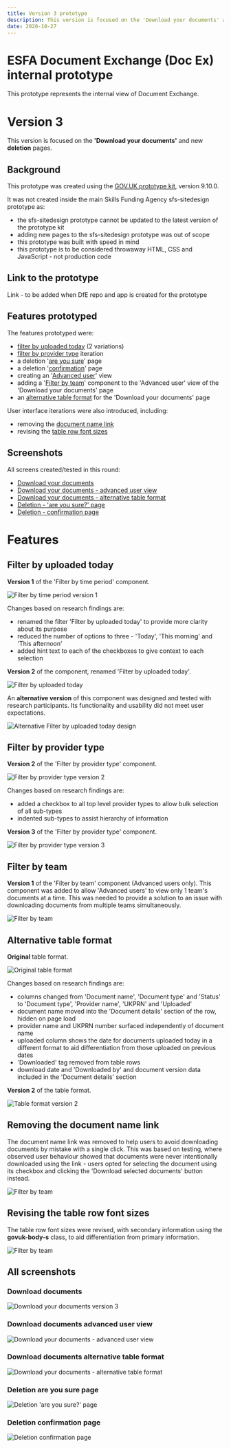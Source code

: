 ```yaml
---
title: Version 3 prototype
description: This version is focused on the 'Download your documents' and new deletion pages.
date: 2020-10-27
---
```


# ESFA Document Exchange (Doc Ex) internal prototype

This prototype represents the internal view of Document Exchange.

# Version 3

This version is focused on the **'Download your documents'** and new **deletion** pages.

## Background

This prototype was created using the [GOV.UK prototype kit](https://govuk-prototype-kit.herokuapp.com/docs), version 9.10.0.

It was not created inside the main Skills Funding Agency sfs-sitedesign prototype as:

* the sfs-sitedesign prototype cannot be updated to the latest version of the prototype kit
* adding new pages to the sfs-sitedesign prototype was out of scope
* this prototype was built with speed in mind
* this prototype is to be considered throwaway HTML, CSS and JavaScript - not production code

## Link to the prototype

Link - to be added when DfE repo and app is created for the prototype

## Features prototyped

The features prototyped were:

* [filter by uploaded today](#filter-by-uploaded-today) (2 variations)
* [filter by provider type](#filter-by-provider-type) iteration
* a deletion '[are you sure](#deletion-are-you-sure-page)' page
* a deletion '[confirmation](#deletion-confirmation-page)' page
* creating an '[Advanced user](#download-documents-advanced-user-view)' view
* adding a '[Filter by team](#filter-by-team)' component to the 'Advanced user' view of the 'Download your documents' page
* an [alternative table format](#alternative-table-format) for the 'Download your documents' page

User interface iterations were also introduced, including:

* removing the [document name link](#removing-the-document-name-link)
* revising the [table row font sizes](#revising-the-table-row-font-sizes)

## Screenshots

All screens created/tested in this round:

* [Download your documents](#download-documents)
* [Download your documents - advanced user view](#download-documents-advanced-user-view)
* [Download your documents - alternative table format](#download-documents-alternative-table-format)
* [Deletion - 'are you sure?' page](#deletion-are-you-sure-page)
* [Deletion - confirmation page](#deletion-confirmation-page)

# Features

## Filter by uploaded today

**Version 1** of the 'Filter by time period' component.

![Filter by time period version 1](../../assets/images/v1/time-period-filter-v1.png)

Changes based on research findings are:

* renamed the filter 'Filter by uploaded today' to provide more clarity about its purpose
* reduced the number of options to three - 'Today', 'This morning' and 'This afternoon'
* added hint text to each of the checkboxes to give context to each selection

**Version 2** of the component, renamed 'Filter by uploaded today'.

![Filter by uploaded today](../../assets/images/v3/uploaded-today-filter-v1.png)

An **alternative version** of this component was designed and tested with research participants. Its functionality and usability did not meet user expectations.

![Alternative Filter by uploaded today design](../../assets/images/v3/alternative-today-filter.png)

## Filter by provider type

**Version 2** of the 'Filter by provider type' component.

![Filter by provider type version 2](../../assets/images/v2/combined-providers-list.png)

Changes based on research findings are:

* added a checkbox to all top level provider types to allow bulk selection of all sub-types
* indented sub-types to assist hierarchy of information

**Version 3** of the 'Filter by provider type' component.

![Filter by provider type version 3](../../assets/images/v3/filter-by-provider-type-v3.png)

## Filter by team

**Version 1** of the 'Filter by team' component (Advanced users only). This component was added to allow 'Advanced users' to view only 1 team's documents at a time. This was needed to provide a solution to an issue with downloading documents from multiple teams simultaneously.

![Filter by team](../../assets/images/v3/filter-by-team.png)

## Alternative table format

**Original** table format.

![Original table format](../../assets/images/v3/table-format-v1.png)

Changes based on research findings are:

* columns changed from 'Document name', 'Document type' and 'Status' to 'Document type', 'Provider name', 'UKPRN' and 'Uploaded'
* document name moved into the 'Document details' section of the row, hidden on page load
* provider name and UKPRN number surfaced independently of document name
* uploaded column shows the date for documents uploaded today in a different format to aid differentiation from those uploaded on previous dates
* 'Downloaded' tag removed from table rows
* download date and 'Downloaded by' and document version data included in the 'Document details' section

**Version 2** of the table format.

![Table format version 2](../../assets/images/v3/alternative-table-format.png)

## Removing the document name link

The document name link was removed to help users to avoid downloading documents by mistake with a single click. This was based on testing, where observed user behaviour showed that documents were never intentionally downloaded using the link - users opted for selecting the document using its checkbox and clicking the 'Download selected documents' button instead.

![Filter by team](../../assets/images/v3/document-name-link-removed.png)

## Revising the table row font sizes

The table row font sizes were revised, with secondary information using the **govuk-body-s** class, to aid differentiation from primary information.

![Filter by team](../../assets/images/v3/table-font-size-revision.png)

## All screenshots

### Download documents
![Download your documents version 3](../../assets/images/v3/download-documents-v3.png)

### Download documents advanced user view
![Download your documents - advanced user view](../../assets/images/v3/download-documents-advanced-user.png)

### Download documents alternative table format
![Download your documents - alternative table format](../../assets/images/v3/download-documents-alternative-table-format.png)

### Deletion are you sure page
![Deletion 'are you sure?' page](../../assets/images/v3/deletion-are-you-sure.png)

### Deletion confirmation page
![Deletion confirmation page](../../assets/images/v3/deletion-confirmation.png)